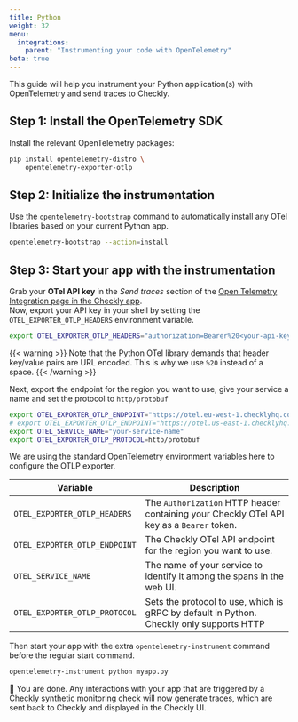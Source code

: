 ```yaml
---
title: Python
weight: 32
menu:
  integrations:
    parent: "Instrumenting your code with OpenTelemetry"
beta: true
---
```


This guide will help you instrument your Python application(s) with OpenTelemetry and send traces to Checkly.

## Step 1: Install the OpenTelemetry SDK

Install the relevant OpenTelemetry packages:

```bash
pip install opentelemetry-distro \
    opentelemetry-exporter-otlp
```

## Step 2: Initialize the instrumentation

Use the `opentelemetry-bootstrap` command to automatically install any OTel libraries based on your current Python app.

```bash
opentelemetry-bootstrap --action=install
```

## Step 3: Start your app with the instrumentation

Grab your **OTel API key** in the *Send traces* section of the [Open Telemetry Integration page in the Checkly app](https://app.checklyhq.com/settings/account/open-telemetry).  
Now, export your API key in your shell by setting the `OTEL_EXPORTER_OTLP_HEADERS` environment variable.

```bash
export OTEL_EXPORTER_OTLP_HEADERS="authorization=Bearer%20<your-api-key>"
```

{{< warning >}}
Note that the Python OTel library demands that header key/value pairs are URL encoded. This is why we use `%20` instead of a space.
{{< /warning >}}

Next, export the endpoint for the region you want to use, give your service a name and set the protocol to `http/protobuf`
```bash
export OTEL_EXPORTER_OTLP_ENDPOINT="https://otel.eu-west-1.checklyhq.com"
# export OTEL_EXPORTER_OTLP_ENDPOINT="https://otel.us-east-1.checklyhq.com"
export OTEL_SERVICE_NAME="your-service-name"
export OTEL_EXPORTER_OTLP_PROTOCOL=http/protobuf 
```

We are using the standard OpenTelemetry environment variables here to configure the OTLP exporter.

| Variable                      | Description                                                                               |
|-------------------------------|-------------------------------------------------------------------------------------------|
| `OTEL_EXPORTER_OTLP_HEADERS`  | The `Authorization` HTTP header containing your Checkly OTel API key as a `Bearer` token. |
| `OTEL_EXPORTER_OTLP_ENDPOINT` | The Checkly OTel API endpoint for the region you want to use.                             |
| `OTEL_SERVICE_NAME`           | The name of your service to identify it among the spans in the web UI.                    |
| `OTEL_EXPORTER_OTLP_PROTOCOL` | Sets the protocol to use, which is gRPC by default in Python. Checkly only supports HTTP  |

Then start your app with the extra `opentelemetry-instrument` command before the regular start command.

```bash
opentelemetry-instrument python myapp.py
```
🎉 You are done. Any interactions with your app that are triggered by a Checkly synthetic monitoring check will now generate
traces, which are sent back to Checkly and displayed in the Checkly UI.
